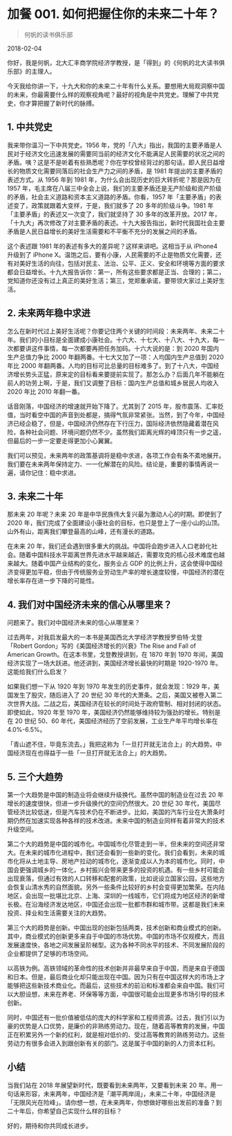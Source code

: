 # 加餐 001. 如何把握住你的未来二十年？

> 何帆的读书俱乐部

2018-02-04

你好，我是何帆，北大汇丰商学院经济学教授，是「得到」的《何帆的北大读书俱乐部》的主理人。

今天我给你讲一下，十九大和你的未来二十年有什么关系。要想用大局观洞察中国的未来，你最需要什么样的观察视角呢？最好的视角是中共党史。理解了中共党史，你才算把握了新时代的脉搏。

## 1. 中共党史

我来带你温习一下中共党史。1956 年，党的「八大」指出，我国的主要矛盾是人民对于经济文化迅速发展的需要同当前的经济文化不能满足人民需要的状况之间的矛盾。咦？这是不是听着有些熟悉呢？你在学校曾经背过的那句话，即人民日益增长的物质文化需要同落后的社会生产力之间的矛盾，是 1981 年提出的主要矛盾的表述方式。从 1956 年到 1981 年，为什么会出现历史的巨大转折呢？那是因为在 1957 年，毛主席在八届三中全会上说，我们的主要矛盾还是无产阶级和资产阶级的矛盾，社会主义道路和资本主义道路的矛盾。你看，1957 年「主要矛盾」的表述变了，政策就跟着大变样，于是，我们就多了 20 多年的阶级斗争。1981 年「主要矛盾」的表述又一次变了，我们就坚持了 30 多年的改革开放。2017 年，「十九大」再次修改了对主要矛盾的表述。十九大报告指出，新时代我国社会主要矛盾是人民日益增长的美好生活需要和不平衡不充分的发展之间的矛盾。

这个表述跟 1981 年的表述有多大的差异呢？这样来讲吧。这相当于从 iPhone4 升级到了 iPhone X。温饱之后，要有小康，人民需要的不止是物质文化需要，还有对美好生活的向往，包括对民主、法治、公平、正义、安全和环境等方面的要求都会日益增长。十九大报告诉你：第一，所有这些要求都是正当、合理的；第二，党知道你还没有过上真正的美好生活；第三，党郑重承诺，要带领大家过上美好生活。

## 2. 未来两年稳中求进

怎么在新时代过上美好生活呢？你要记住两个关键的时间段：未来两年、未来二十年。我们的小目标是全面建成小康社会。十六大、十七大、十八大、十九大，每一次都要讲这件事情，每一次都要再把任务加码。十六大说的是：到 2020 年国内生产总值力争比 2000 年翻两番。十七大又加了一项：人均国内生产总值到 2020 年比 2000 年翻两番。人均的目标可比总量的目标难多了。到了十八大，中国经济增长势头正猛，原来定的目标看来要提前实现了。那怎么办？后面几年不能躺在前人的功劳上啊，于是，我们又调整了目标：国内生产总值和城乡居民人均收入 2020 年比 2010 年翻一番。

话音刚落，中国经济的增速就开始下降了。尤其到了 2015 年，股市震荡、汇率贬值，当时看空中国的声音到处都是，搞得气氛非常紧张。当然，到了今年，中国经济已经企稳了，但是，中国经济仍然存在下行压力，国际经济依然隐藏着潜在风险，各种社会问题、环境问题仍然不少。虽然我们距离光辉的峰顶只有一步之遥，但最后的一步一定要走得更加小心翼翼。

我们可以预见，未来两年的政策基调将是稳中求进，各项工作会有条不紊地展开。我们要在未来两年保持定力、一一化解潜在的风险。结论是，重要的事情再说一遍，请你记住：稳中求进。

## 3. 未来二十年

那未来 20 年呢？未来 20 年是中华民族伟大复兴最为激动人心的时期。即使到了 2020 年，我们完成了全面建设小康社会的目标，也只是登上了一座小山的山顶。山外有山，距离我们攀登最高的山峰，还有漫长的道路。

在未来 20 年，我们还会遇到很多重大的挑战。中国将会跑步进入人口老龄化社会。随着中国科技水平距离世界先进水平越来越近，需要攻克的核心技术难度也越来越大。随着中国产业结构的变化，服务业占 GDP 的比例上升，这会使得中国经济变得更加平稳，但由于传统服务业劳动生产率的增长速度较慢，中国经济的潜在增长率存在进一步下降的可能性。

## 4. 我们对中国经济未来的信心从哪里来？

问题来了。我们对中国经济未来的信心从哪里来？

过去两年，对我启发最大的一本书是美国西北大学经济学教授罗伯特·戈登「Robert Gordon」写的《美国经济增长的兴衰》The Rise and Fall of American Growth。在这本书里，戈登教授讲到，在 1870 年到 1970 年间，美国经济实现了一场大跃进。他还讲到，美国经济增长最快的时期是 1920-1970 年。这能给我们什么启发？

如果我们想一下从 1920 年到 1970 年发生的历史事件，就会发现：1929 年，美国发生了股灾，随后进入了 20 世纪 30 年代的大萧条。之后，美国又被卷入第二次世界大战。二战之后，美国经济在较长的时间处于政府管制、相对封闭的状态。即使如此，1920 年至 1970 年，美国经济仍然能够维持较为强劲的增长。特别是在 20 世纪 50、60 年代，美国经济经历了空前发展，工业生产年平均增长率在 4.0%-6.5%。

「青山遮不住，毕竟东流去。」我把这称为「一旦打开就无法合上」的大趋势。中国经济现在也得益于一些「一旦打开就无法合上」的大趋势。

## 5. 三个大趋势

第一个大趋势是中国的制造业将会继续升级换代。虽然中国的制造业在过去 20 年增长的速度很快，但进一步升级换代的空间仍然很大。20 世纪 30 年代，美国尽管经济比较低迷，但是汽车技术仍在不断进步。比如，美国的汽车行业在大萧条时期仍然在加速实现各种各样的技术改进。未来中国的制造业同样有着非常大的技术升级空间。

第二个大的趋势是中国的城市化。中国城市化尽管走到一半，但未来的空间还非常大。在未来的城市化进程中，我们还会看到一些新的变化。我们会看到，未来的城市化将从土地主导、房地产拉动的城市化，逐渐变成以人为本的城市化。同时，中国会更强调城乡的一体化，乡村振兴会带来更多的投资的机遇。有一些乡村可能会出现衰落，但通过有效的人口转移和配套的政策，比如说设立国家公园，这些地方会恢复山清水秀的自然面貌。另外一些条件比较好的乡村会变得更加繁荣。在内陆地区，会出现一批堪比北京、上海、深圳的一线城市，它们将成为地区经济的新增长极。在沿海经济发达地区，中国还会出现一批都市群和城市带。这都是我们未来投资、择业和生活需要关注的大趋势。

第三个大的趋势是创新。中国出现的创新包括两类，技术创新和商业模式的创新。其中，商业模式的创新更多来自于中国的市场优势。中国的市场不仅规模大，而且发展速度快，各地之间发展呈阶梯型。这为各种不同水平的技术、不同发展阶段的企业都提供了足够的市场空间。

以高铁为例。高铁领域的革命性的技术创新并非最早来自于中国，而是来自于德国和日本。但是，最后商业化却只能出现在中国。因为只有在中国这样大的市场上才能够把这些新技术商业化。而最后，这些技术的前沿和标准都会来自中国。我们可以大胆设想，未来在养老、环保等等方面，中国很可能会出现更多市场引导的技术创新。

同时，中国还有一批价值被低估的庞大的科学家和工程师资源。过去，我们引以为豪的优势是人口优势，是廉价的非熟练劳动力。现在，随着高等教育的发展，中国正在积累另外一个新的红利，就是相对低价的、受过高等教育的熟练劳动力。这些劳动力有很多会进入到跟创新有关的部门。这是属于中国的新的人力资本红利。

## 小结

当我们站在 2018 年展望新时代，既要看到未来两年，又要看到未来 20 年。用一句话来形容，未来两年，中国经济是「潮平两岸阔」，未来二十年，中国经济是「无限风光在险峰」。请你想一想，在未来两年，你想做好哪些出发前的准备？到二十年后，你希望自己实现什么样的目标？

好的，期待和你共同成长进步。

